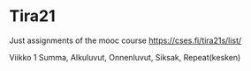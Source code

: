 # Tira21
Just assignments of the mooc course https://cses.fi/tira21s/list/

Viikko 1 Summa, Alkuluvut, Onnenluvut, Siksak, Repeat(kesken)
